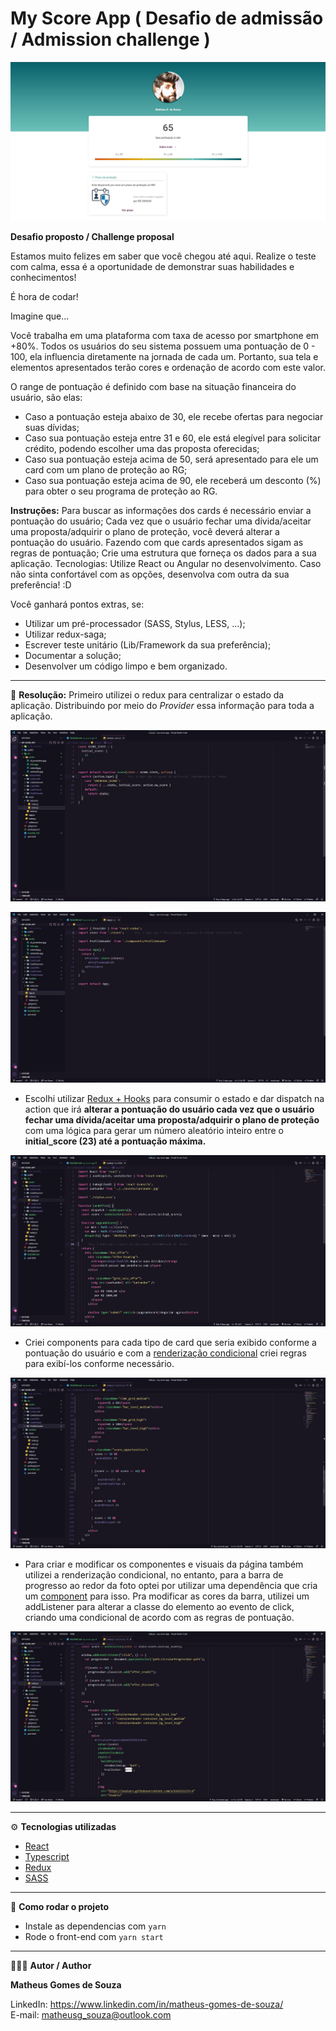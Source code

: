 # My Score App ( Desafio de admissão / Admission challenge )

![](cover.jpg)

**Desafio proposto / Challenge proposal**

Estamos muito felizes em saber que você chegou até aqui. Realize o teste com calma, essa é a oportunidade de demonstrar suas habilidades e conhecimentos!

É hora de codar!

Imagine que...

Você trabalha em uma plataforma com taxa de acesso por smartphone em +80%. Todos os usuários do seu sistema possuem uma pontuação de 0 - 100, ela influencia diretamente na jornada de cada um. Portanto, sua tela e elementos apresentados terão cores e ordenação de acordo com este valor.

O range de pontuação é definido com base na situação financeira do usuário, são elas:

- Caso a pontuação esteja abaixo de 30, ele recebe ofertas para negociar suas dívidas;
- Caso sua pontuação esteja entre 31 e 60, ele está elegível para solicitar crédito, podendo escolher uma das proposta oferecidas;
- Caso sua pontuação esteja acima de 50, será apresentado para ele um card com um plano de proteção ao RG;
- Caso sua pontuação esteja acima de 90, ele receberá um desconto (%) para obter o seu programa de proteção ao RG.

**Instruções:**
Para buscar as informações dos cards é necessário enviar a pontuação do usuário;
Cada vez que o usuário fechar uma dívida/aceitar uma proposta/adquirir o plano de proteção, você deverá alterar a pontuação do usuário. Fazendo com que cards apresentados sigam as regras de pontuação;
Crie uma estrutura que forneça os dados para a sua aplicação.
Tecnologias:
Utilize React ou Angular no desenvolvimento. Caso não sinta confortável com as opções, desenvolva com outra da sua preferência! :D

Você ganhará pontos extras, se:
- Utilizar um pré-processador (SASS, Stylus, LESS, ...);
- Utilizar redux-saga;
- Escrever teste unitário (Lib/Framework da sua preferência);
- Documentar a solução;
- Desenvolver um código limpo e bem organizado.

---------------------------------------------------------------------------------------------------------------------------------------------------------------------------------

🔬 **Resolução:** Primeiro utilizei o redux para centralizar o estado da aplicação. Distribuindo por meio do *Provider* essa informação para toda a aplicação.

![](./src/readme/1.jpg)

![](./src/readme/2.jpg)

- Escolhi utilizar [Redux + Hooks](https://react-redux.js.org/introduction/getting-started#hooks) para consumir o estado e dar dispatch na action que irá **alterar a pontuação do usuário cada vez que o usuário fechar uma dívida/aceitar uma proposta/adquirir o plano de proteção** com uma lógica para gerar um número aleatório inteiro entre o **initial_score (23) até a pontuação máxima.**

![](./src/readme/3.jpg)

- Criei components para cada tipo de card que seria exibido conforme a pontuação do usuário e com a [renderização condicional](https://reactjs.org/docs/conditional-rendering.html#gatsby-focus-wrapper) criei regras para exibí-los conforme necessário. 

![](./src/readme/4.jpg)

- Para criar e modificar os componentes e visuais da página também utilizei a renderização condicional, no entanto, para a barra de progresso ao redor da foto optei por utilizar uma dependência que cria um [component](https://www.npmjs.com/package/react-circular-progressbar) para isso. Pra modificar as cores da barra, utilizei um addListener para alterar a classe do elemento ao evento de click, criando uma condicional de acordo com as regras de pontuação.

![](./src/readme/5.jpg)

---------------------------------------------------------------------------------------------------------------------------------------------------------------------------------

⚙️ **Tecnologias utilizadas**
 
- [React](https://reactjs.org/)
- [Typescript](https://www.typescriptlang.org/)
- [Redux](https://redux.js.org/)
- [SASS](https://sass-lang.com/)

---------------------------------------------------------------------------------------------------------------------------------------------------------------------------------

🚀 **Como rodar o projeto**

- Instale as dependencias com `yarn`
- Rode o front-end com `yarn start`

----------------------------------------------------------------------------------------------------------

🧑🏾‍💻 **Autor / Author**

**Matheus Gomes de Souza**

LinkedIn: https://www.linkedin.com/in/matheus-gomes-de-souza/ <br/>
E-mail: matheusg_souza@outlook.com
